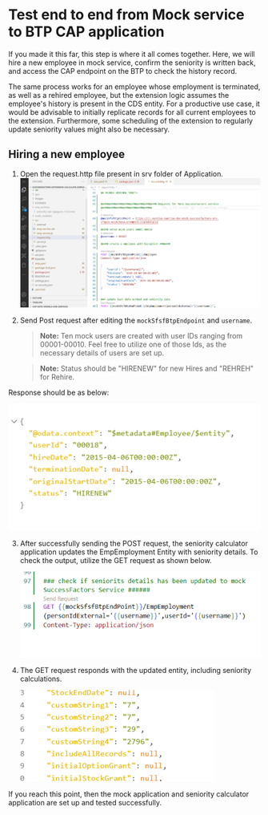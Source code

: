 # Test end to end from Mock service to BTP CAP application

If you made it this far, this step is where it all comes together. Here, we will hire a new employee in mock service, confirm the seniority is written back, and access the CAP endpoint on the BTP to check the history record.

The same process works for an employee whose employment is terminated, as well as a rehired employee, but the extension logic assumes the employee's history is present in the CDS entity. For a productive use case, it would be advisable to initially replicate records for all current employees to the extension. Furthermore, some scheduling of the extension to regularly update seniority values might also be necessary.

## Hiring a new employee

1. Open the request.http file present in srv folder of Application.  
  ![mocksfsf](./images/mocksfsf1.png)

2. Send Post request after editing the <code>mockSfsfBtpEndpoint</code> and     <code>username</code>. 
    > **Note:** Ten mock users are created with user IDs ranging from 00001-00010. Feel free to utilize one of those Ids, as the necessary details of users are set up.

    > **Note:** Status should be "HIRENEW" for new Hires and "REHREH" for Rehire.

  Response should be as below:  

  ![mocksfsf2](./images/mocksfsf2.png)

3. After successfully sending the POST request, the seniority calculator application updates the EmpEmployment Entity with seniority details. To check the output, utilize the GET request as shown below.       

    ![mocksfsf3](./images/mocksfsf3.png)

4. The GET request responds with the updated entity, including seniority calculations.    

    ![mocksfsf3](./images/mocksfsf4.png)

If you reach this point, then the mock application and seniority calculator application are set up and tested successfully.